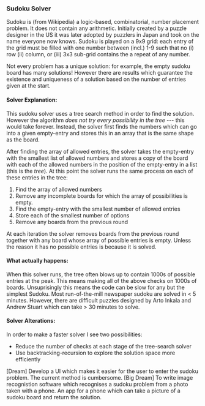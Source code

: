 ### Sudoku Solver

Sudoku is (from Wikipedia) a logic-based, combinatorial, number placement problem. It does not contain any arithmetic. Initially created by a puzzle designer in the US it was later adopted by puzzlers in Japan and took on the name everyone now knows. Sudoku is played on a 9x9 grid: each entry of the grid must be filled with one number between (incl.) 1-9 such that no (i) row (ii) column, or (iii) 3x3 sub-grid contains the a repeat of any number. 

Not every problem has a unique solution: for example, the empty sudoku board has many solutions! However there are results which guarantee the existence and uniqueness of a solution based on the number of entries given at the start. 

#### Solver Explanation:

This sudoku solver uses a tree search method in order to find the solution. However the algorithm *does not try every possibility in the tree* --- this would take forever. Instead, the solver first finds the numbers which can go into a given empty-entry and stores this in an array that is the same shape as the board. 

After finding the array of allowed entries, the solver takes the empty-entry with the smallest list of allowed numbers and stores a copy of the board with each of the allowed numbers in the position of the empty-entry in a list (this is the *tree*). At this point the solver runs the same process on each of these entries in the tree:

1. Find the array of allowed numbers
2. Remove any incomplete boards for which the array of possibilities is empty.
3. Find the empty-entry with the smallest number of allowed entries
4. Store each of the smallest number of options
5. Remove any boards from the previous round

At each iteration the solver removes boards from the previous round together with any board whose array of possible entries is empty. Unless the reason it has no possible entries is because it is solved.

#### What actually happens:

When this solver runs, the tree often blows up to contain 1000s of possible entries at the peak. This means making all of the above checks on 1000s of boards. Unsuprisingly this means the code can be slow for any but the simplest Sudoku. Most run-of-the-mill newspaper sudoku are solved in < 5 minutes. However, there are difficult puzzles designed by Arto Inkala and Andrew Stuart which can take > 30 minutes to solve. 

#### Solver Alterations:

In order to make a faster solver I see two possibilities:

- Reduce the number of checks at each stage of the tree-search solver
- Use backtracking-recursion to explore the solution space more efficiently

[Dream] Develop a UI which makes it easier for the user to enter the sudoku problem. The current method is cumbersome. 
[Big Dream] To write image recognistion software which recognises a sudoku problem from a photo taken with a phone. An app for a phone which can take a picture of a sudoku board and return the solution. 

